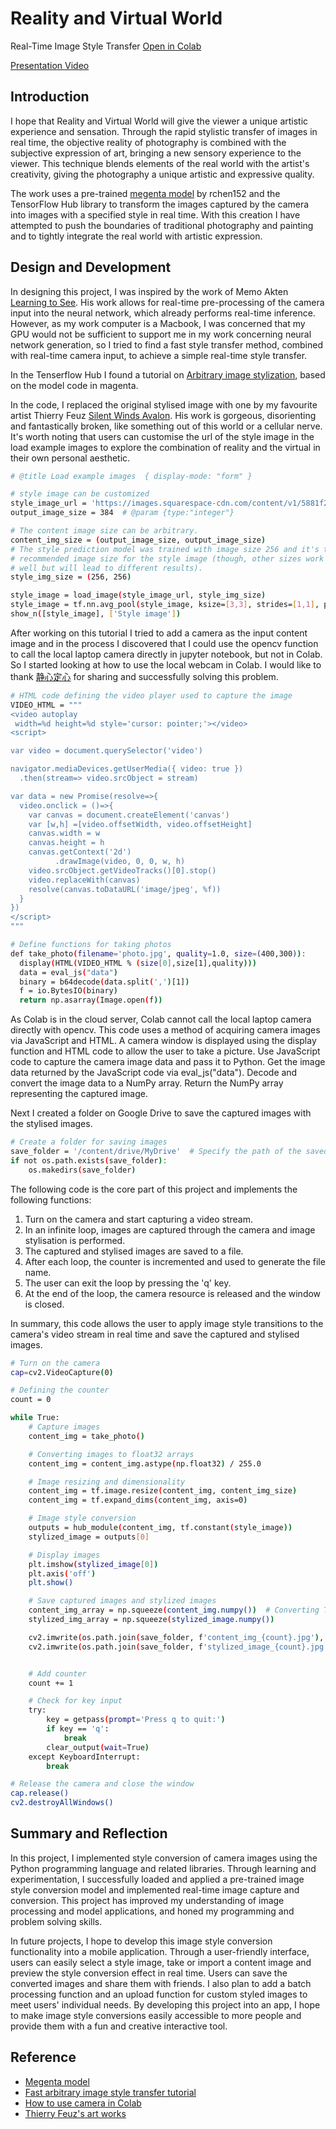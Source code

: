 # Reality and Virtual World
Real-Time Image Style Transfer
[Open in Colab](https://colab.research.google.com/drive/1TrY03YGp5YR7jpOlBRLhhGvHfyEpgzaM)

[Presentation Video]()


## Introduction
I hope that Reality and Virtual World will give the viewer a unique artistic experience and sensation. Through the rapid stylistic transfer of images in real time, the objective reality of photography is combined with the subjective expression of art, bringing a new sensory experience to the viewer. This technique blends elements of the real world with the artist's creativity, giving the photography a unique artistic and expressive quality.

The work uses a pre-trained [megenta model](https://github.com/magenta/magenta/tree/main/magenta/models/arbitrary_image_stylization) by rchen152 and the TensorFlow Hub library to transform the images captured by the camera into images with a specified style in real time. With this creation I have attempted to push the boundaries of traditional photography and painting and to tightly integrate the real world with artistic expression.


## Design and Development
In designing this project, I was inspired by the work of Memo Akten [Learning to See](https://www.memo.tv/works/learning-to-see/). His work allows for real-time pre-processing of the camera input into the neural network, which already performs real-time inference. However, as my work computer is a Macbook, I was concerned that my GPU would not be sufficient to support me in my work concerning neural network generation, so I tried to find a fast style transfer method, combined with real-time camera input, to achieve a simple real-time style transfer.

In the Tenserflow Hub I found a tutorial on [Arbitrary image stylization](https://tensorflow.google.cn/hub/tutorials/tf2_arbitrary_image_stylization?hl=zh-cn), based on the model code in magenta. 

In the code, I replaced the original stylised image with one by my favourite artist Thierry Feuz [Silent Winds Avalon](https://www.thierryfeuz.com/silent-winds/hth545k06wuypp2jrgdobw9cl2z1hy). His work is gorgeous, disorienting and fantastically broken, like something out of this world or a cellular nerve. It's worth noting that users can customise the url of the style image in the load example images to explore the combination of reality and the virtual in their own personal aesthetic.

```bash
# @title Load example images  { display-mode: "form" }

# style image can be customized
style_image_url = 'https://images.squarespace-cdn.com/content/v1/5881f213a5790ac16d505983/1486549429319-3BHSRUYJO1TSUS5R2JEM/Silent-Winds-Avalon%2C-110x90cm%2C-2014-copie.jpg?format=1000w'  # @param {type:"string"}
output_image_size = 384  # @param {type:"integer"}

# The content image size can be arbitrary.
content_img_size = (output_image_size, output_image_size)
# The style prediction model was trained with image size 256 and it's the
# recommended image size for the style image (though, other sizes work as
# well but will lead to different results).
style_img_size = (256, 256)

style_image = load_image(style_image_url, style_img_size)
style_image = tf.nn.avg_pool(style_image, ksize=[3,3], strides=[1,1], padding='SAME')
show_n([style_image], ['Style image'])
```

After working on this tutorial I tried to add a camera as the input content image and in the process I discovered that I could use the opencv function to call the local laptop camera directly in jupyter notebook, but not in Colab. So I started looking at how to use the local webcam in Colab. I would like to thank [静心定心](https://blog.csdn.net/weixin_42143481/article/details/105771183?ops_request_misc=%257B%2522request%255Fid%2522%253A%2522168681998016800225516119%2522%252C%2522scm%2522%253A%252220140713.130102334..%2522%257D&request_id=168681998016800225516119&biz_id=0&utm_medium=distribute.pc_search_result.none-task-blog-2~all~sobaiduend~default-1-105771183-null-null.142^v88^insert_down38v5,239^v2^insert_chatgpt&utm_term=colab%E6%91%84%E5%83%8F%E5%A4%B4&spm=1018.2226.3001.4187) for sharing and successfully solving this problem.

```bash
# HTML code defining the video player used to capture the image
VIDEO_HTML = """
<video autoplay
 width=%d height=%d style='cursor: pointer;'></video>
<script>

var video = document.querySelector('video')

navigator.mediaDevices.getUserMedia({ video: true })
  .then(stream=> video.srcObject = stream)

var data = new Promise(resolve=>{
  video.onclick = ()=>{
    var canvas = document.createElement('canvas')
    var [w,h] =[video.offsetWidth, video.offsetHeight]
    canvas.width = w
    canvas.height = h
    canvas.getContext('2d')
          .drawImage(video, 0, 0, w, h)
    video.srcObject.getVideoTracks()[0].stop()
    video.replaceWith(canvas)
    resolve(canvas.toDataURL('image/jpeg', %f))
  }
})
</script>
"""

# Define functions for taking photos
def take_photo(filename='photo.jpg', quality=1.0, size=(400,300)):
  display(HTML(VIDEO_HTML % (size[0],size[1],quality)))
  data = eval_js("data")
  binary = b64decode(data.split(',')[1])
  f = io.BytesIO(binary)
  return np.asarray(Image.open(f))
```
As Colab is in the cloud server, Colab cannot call the local laptop camera directly with opencv. This code uses a method of acquiring camera images via JavaScript and HTML. A camera window is displayed using the display function and HTML code to allow the user to take a picture. Use JavaScript code to capture the camera image data and pass it to Python. Get the image data returned by the JavaScript code via eval_js("data"). Decode and convert the image data to a NumPy array. Return the NumPy array representing the captured image.

Next I created a folder on Google Drive to save the captured images with the stylised images.
```bash
# Create a folder for saving images
save_folder = '/content/drive/MyDrive'  # Specify the path of the saved folder
if not os.path.exists(save_folder):
    os.makedirs(save_folder)
```

The following code is the core part of this project and implements the following functions:
1. Turn on the camera and start capturing a video stream.
2. In an infinite loop, images are captured through the camera and image stylisation is performed.
3. The captured and stylised images are saved to a file.
4. After each loop, the counter is incremented and used to generate the file name.
5. The user can exit the loop by pressing the 'q' key.
6. At the end of the loop, the camera resource is released and the window is closed.

In summary, this code allows the user to apply image style transitions to the camera's video stream in real time and save the captured and stylised images.

```bash
# Turn on the camera
cap=cv2.VideoCapture(0)

# Defining the counter
count = 0

while True:
    # Capture images
    content_img = take_photo()

    # Converting images to float32 arrays
    content_img = content_img.astype(np.float32) / 255.0

    # Image resizing and dimensionality
    content_img = tf.image.resize(content_img, content_img_size)
    content_img = tf.expand_dims(content_img, axis=0)

    # Image style conversion
    outputs = hub_module(content_img, tf.constant(style_image))
    stylized_image = outputs[0]

    # Display images
    plt.imshow(stylized_image[0])
    plt.axis('off')
    plt.show()

    # Save captured images and stylized images
    content_img_array = np.squeeze(content_img.numpy())  # Converting TensorFlow tensors to NumPy arrays
    stylized_img_array = np.squeeze(stylized_image.numpy())

    cv2.imwrite(os.path.join(save_folder, f'content_img_{count}.jpg'), content_img_array)
    cv2.imwrite(os.path.join(save_folder, f'stylized_image_{count}.jpg'), stylized_img_array)


    # Add counter
    count += 1

    # Check for key input
    try:
        key = getpass(prompt='Press q to quit:')
        if key == 'q':
            break
        clear_output(wait=True)
    except KeyboardInterrupt:
        break

# Release the camera and close the window
cap.release()
cv2.destroyAllWindows()
```


## Summary and Reflection
In this project, I implemented style conversion of camera images using the Python programming language and related libraries. Through learning and experimentation, I successfully loaded and applied a pre-trained image style conversion model and implemented real-time image capture and conversion. This project has improved my understanding of image processing and model applications, and honed my programming and problem solving skills.

In future projects, I hope to develop this image style conversion functionality into a mobile application. Through a user-friendly interface, users can easily select a style image, take or import a content image and preview the style conversion effect in real time. Users can save the converted images and share them with friends. I also plan to add a batch processing function and an upload function for custom styled images to meet users' individual needs. By developing this project into an app, I hope to make image style conversions easily accessible to more people and provide them with a fun and creative interactive tool.


## Reference
- [Megenta model](https://github.com/magenta/magenta/tree/main/magenta/models/arbitrary_image_stylization) 
- [Fast arbitrary image style transfer tutorial](https://tensorflow.google.cn/hub/tutorials/tf2_arbitrary_image_stylization?hl=zh-cn)
- [How to use camera in Colab](https://blog.csdn.net/weixin_42143481/article/details/105771183?ops_request_misc=%257B%2522request%255Fid%2522%253A%2522168681998016800225516119%2522%252C%2522scm%2522%253A%252220140713.130102334..%2522%257D&request_id=168681998016800225516119&biz_id=0&utm_medium=distribute.pc_search_result.none-task-blog-2~all~sobaiduend~default-1-105771183-null-null.142^v88^insert_down38v5,239^v2^insert_chatgpt&utm_term=colab%E6%91%84%E5%83%8F%E5%A4%B4&spm=1018.2226.3001.4187)
- [Thierry Feuz's art works](https://www.thierryfeuz.com/silent-winds/hth545k06wuypp2jrgdobw9cl2z1hy)
